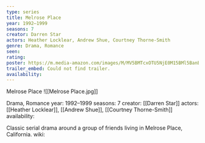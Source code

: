 ```yaml
---
type: series
title: Melrose Place
year: 1992–1999
seasons: 7
creator: Darren Star
actors: Heather Locklear, Andrew Shue, Courtney Thorne-Smith
genre: Drama, Romance
seen:
rating: 
poster: https://m.media-amazon.com/images/M/MV5BMTcxOTU5NjE0M15BMl5BanBnXkFtZTcwMTY2MzYzMQ@@._V1_SX300.jpg
trailer_embed: Could not find trailer.
availability:
---
```

Melrose Place
![[Melrose Place.jpg]]

Drama, Romance
year: 1992–1999
seasons: 7
creator: [[Darren Star]]
actors: [[Heather Locklear]], [[Andrew Shue]], [[Courtney Thorne-Smith]]
availability:

Classic serial drama around a group of friends living in Melrose Place, California.
wiki: 


